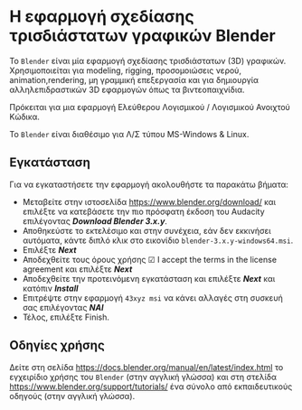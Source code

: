 # Η εφαρμογή σχεδίασης τρισδιάστατων γραφικών Blender

Το ```Blender``` είναι μία εφαρμογή σχεδίασης τρισδιάστατων (3D) γραφικών. Χρησιμοποιείται για modeling, rigging, προσομοιώσεις νερού, animation,rendering, μη γραμμική επεξεργασία και για δημιουργία αλληλεπιδραστικών 3D εφαρμογών όπως τα βιντεοπαιχνίδια.

Πρόκειται για μια εφαρμογή Ελεύθερου Λογισμικού / Λογισμικού Ανοιχτού Κώδικα.

Το ```Blender``` είναι διαθέσιμο για Λ/Σ τύπου MS-Windows & Linux.

## Εγκατάσταση

Για να εγκαταστήσετε την εφαρμογή ακολουθήστε τα παρακάτω βήματα:

- Μεταβείτε στην ιστοσελίδα https://www.blender.org/download/ και επιλέξτε να κατεβάσετε την πιο πρόσφατη έκδοση του Audacity επιλέγοντας ***Download Blender 3.x.y***.
- Αποθηκεύστε το εκτελέσιμο και στην συνέχεια, εάν δεν εκκινήσει αυτόματα, κάντε διπλό κλικ στο εικονίδιο ```blender-3.x.y-windows64.msi```.
- Επιλέξτε ***Next***
- Αποδεχθείτε τους όρους χρήσης ☑ I accept the terms in the license agreement και επιλέξτε ***Next***
- Αποδεχθείτε την προτεινόμενη εγκατάσταση και επιλέξτε ***Next*** και κατόπιν ***Install***
- Επιτρέψτε στην εφαρμογή ```43xyz msi``` να κάνει αλλαγές στη συσκευή σας επιλέγοντας ***ΝΑΙ***
- Τέλος, επιλέξτε Finish.

## Οδηγίες χρήσης

Δείτε στη σελίδα https://docs.blender.org/manual/en/latest/index.html το εγχειρίδιο χρήσης του ```Blender``` (στην αγγλική γλώσσα) και στη στελίδα https://www.blender.org/support/tutorials/ ένα σύνολο από εκπαιδευτικούς οδηγούς (στην αγγλική γλώσσα).
